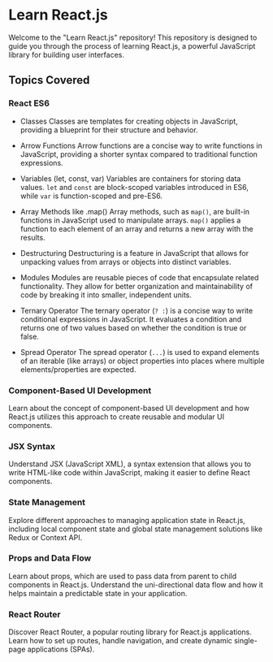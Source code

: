 
# Learn React.js

Welcome to the "Learn React.js" repository! This repository is designed to guide you through the process of learning React.js, a powerful JavaScript library for building user interfaces.


## Topics Covered

### React ES6
- Classes
Classes are templates for creating objects in JavaScript, providing a blueprint for their structure and behavior.

- Arrow Functions
Arrow functions are a concise way to write functions in JavaScript, providing a shorter syntax compared to traditional function expressions.

- Variables (let, const, var)
Variables are containers for storing data values. `let` and `const` are block-scoped variables introduced in ES6, while `var` is function-scoped and pre-ES6.

- Array Methods like .map()
Array methods, such as `map()`, are built-in functions in JavaScript used to manipulate arrays. `map()` applies a function to each element of an array and returns a new array with the results.

- Destructuring
Destructuring is a feature in JavaScript that allows for unpacking values from arrays or objects into distinct variables.

- Modules
Modules are reusable pieces of code that encapsulate related functionality. They allow for better organization and maintainability of code by breaking it into smaller, independent units.

- Ternary Operator
The ternary operator (`? :`) is a concise way to write conditional expressions in JavaScript. It evaluates a condition and returns one of two values based on whether the condition is true or false.

- Spread Operator
The spread operator (`...`) is used to expand elements of an iterable (like arrays) or object properties into places where multiple elements/properties are expected.

### Component-Based UI Development
Learn about the concept of component-based UI development and how React.js utilizes this approach to create reusable and modular UI components.

### JSX Syntax
Understand JSX (JavaScript XML), a syntax extension that allows you to write HTML-like code within JavaScript, making it easier to define React components.

### State Management
Explore different approaches to managing application state in React.js, including local component state and global state management solutions like Redux or Context API.

### Props and Data Flow
Learn about props, which are used to pass data from parent to child components in React.js. Understand the uni-directional data flow and how it helps maintain a predictable state in your application.

### React Router
Discover React Router, a popular routing library for React.js applications. Learn how to set up routes, handle navigation, and create dynamic single-page applications (SPAs).

